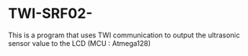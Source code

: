 # TWI-SRF02-
This is a program that uses TWI communication to output the ultrasonic sensor value to the LCD (MCU : Atmega128)
